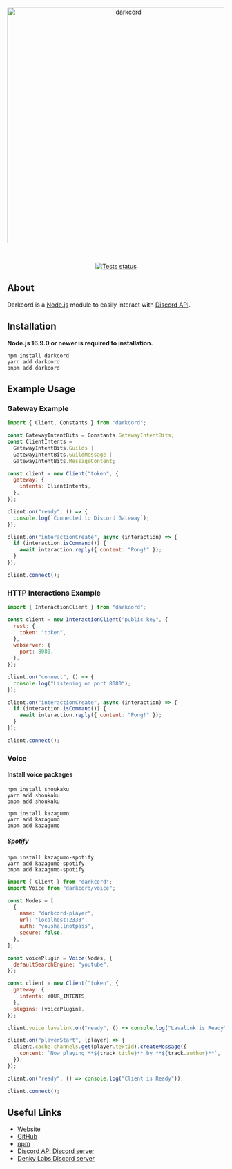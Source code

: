 <div align="center">
	<br />
    	<p>
		<img src="https://media.discordapp.net/attachments/903700220259487767/1068110112687935518/darkcord.png" width="546" alt="darkcord" />
	</p>
    <br />
    	<p>
		<a href="https://github.com/denkylabs/darkcord/actions"><img src="https://github.com/denkylabs/darkcord/actions/workflows/tests.yml/badge.svg" alt="Tests status" /></a>
	</p>
</div>

## About

Darkcord is a [Node.js](https://nodejs.org) module to easily interact with
[Discord API](https://discord.com/developers/docs/intro).

## Installation

**Node.js 16.9.0 or newer is required to installation.**

```sh-session
npm install darkcord
yarn add darkcord
pnpm add darkcord
```

## Example Usage

### Gateway Example

```js
import { Client, Constants } from "darkcord";

const GatewayIntentBits = Constants.GatewayIntentBits;
const ClientIntents =
  GatewayIntentBits.Guilds |
  GatewayIntentBits.GuildMessage |
  GatewayIntentBits.MessageContent;

const client = new Client("token", {
  gateway: {
    intents: ClientIntents,
  },
});

client.on("ready", () => {
  console.log(`Connected to Discord Gateway`);
});

client.on("interactionCreate", async (interaction) => {
  if (interaction.isCommand()) {
    await interaction.reply({ content: "Pong!" });
  }
});

client.connect();
```

### HTTP Interactions Example

```js
import { InteractionClient } from "darkcord";

const client = new InteractionClient("public key", {
  rest: {
    token: "token",
  },
  webserver: {
    port: 8080,
  },
});

client.on("connect", () => {
  console.log("Listening on port 8080");
});

client.on("interactionCreate", async (interaction) => {
  if (interaction.isCommand()) {
    await interaction.reply({ content: "Pong!" });
  }
});

client.connect();
```

### Voice

#### Install voice packages

```sh-session
npm install shoukaku
yarn add shoukaku
pnpm add shoukaku

npm install kazagumo
yarn add kazagumo
pnpm add kazagumo
```

##### Spotify

```sh-session
npm install kazagumo-spotify
yarn add kazagumo-spotify
pnpm add kazagumo-spotify
```

```js
import { Client } from "darkcord";
import Voice from "darkcord/voice";

const Nodes = [
  {
    name: "darkcord-player",
    url: "localhost:2333",
    auth: "youshallnotpass",
    secure: false,
  },
];

const voicePlugin = Voice(Nodes, {
  defaultSearchEngine: "youtube",
});

const client = new Client("token", {
  gateway: {
    intents: YOUR_INTENTS,
  },
  plugins: [voicePlugin],
});

client.voice.lavalink.on("ready", () => console.log("Lavalink is Ready"));

client.on("playerStart", (player) => {
  client.cache.channels.get(player.textId).createMessage({
    content: `Now playing **${track.title}** by **${track.author}**`,
  });
});

client.on("ready", () => console.log("Client is Ready"));

client.connect();
```

## Useful Links

- [Website](https://darkcord.denkylabs.com)
- [GitHub](https://github.com/denkylabs/darkcord)
- [npm](https://npmjs.com/package/darkcord)
- [Discord API Discord server](https://discord.gg/discord-api)
- [Denky Labs Discord server](https://discord.gg/98DNuKDx8j)
